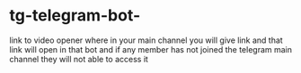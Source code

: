 # tg-telegram-bot-
link to video opener where in your main channel you will give link and that link will open in that bot and if any member has not joined the telegram main channel they will not able to access it 
